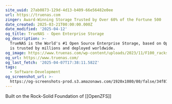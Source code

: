 ```yaml
---
site_uuid: 27ab0873-129d-4d13-b409-66e56482e0ee
url: https://truenas.com
zinger: Award-Winning Storage Trusted by Over 60% of the Fortune 500
date_created: 2025-03-21T00:00:00.000Z
date_modified: '2025-04-12'
og_title: TrueNAS - Open Enterprise Storage
og_description: >-
  TrueNAS is the World's #1 Open Source Enterprise Storage, based on OpenZFS. It
  is trusted by millions and deployed worldwide.
og_image: https://www.truenas.com/wp-content/uploads/2023/11/F100_racks_featured.jpg
og_url: https://www.truenas.com/
og_last_fetch: '2025-04-07T17:38:11.582Z'
tags:
  - Software-Development
og_screenshot_url: >-
  https://og-screenshots-prod.s3.amazonaws.com/1920x1080/80/false/34f870cf597d151593d447a5492f68b997446b0a68c75c67fb973da8d4f11ea2.jpeg
---
```




















Built on the Rock-Solid Foundation of [[OpenZFS]]
